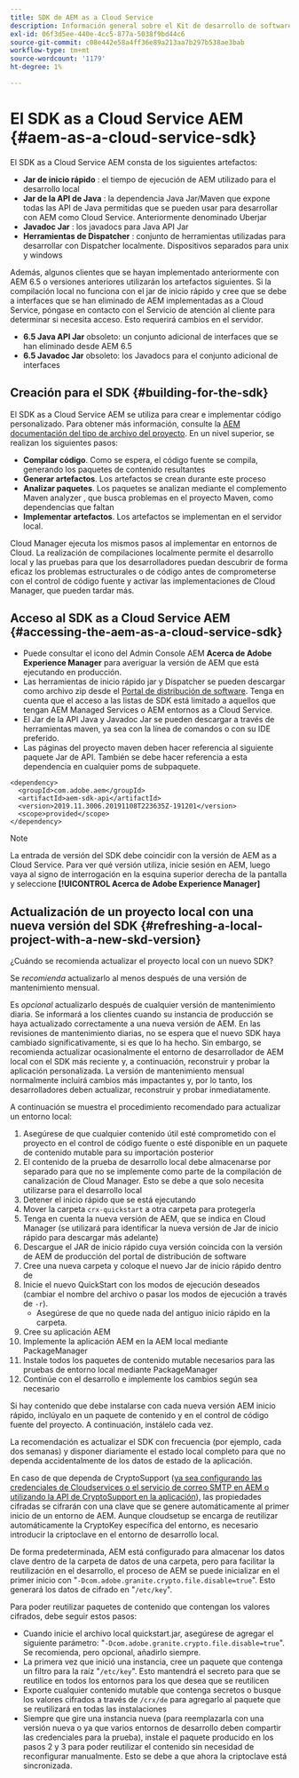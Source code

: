 ```yaml
---
title: SDK de AEM as a Cloud Service
description: Información general sobre el Kit de desarrollo de software as a Cloud Service de AEM
exl-id: 06f3d5ee-440e-4cc5-877a-5038f9bd44c6
source-git-commit: c08e442e58a4ff36e89a213aa7b297b538ae3bab
workflow-type: tm+mt
source-wordcount: '1179'
ht-degree: 1%

---
```


# El SDK as a Cloud Service AEM {#aem-as-a-cloud-service-sdk}

El SDK as a Cloud Service AEM consta de los siguientes artefactos:

* **Jar de inicio rápido** : el tiempo de ejecución de AEM utilizado para el desarrollo local
* **Jar de la API de Java** : la dependencia Java Jar/Maven que expone todas las API de Java permitidas que se pueden usar para desarrollar con AEM como Cloud Service. Anteriormente denominado Uberjar
* **Javadoc Jar** : los javadocs para Java API Jar
* **Herramientas de Dispatcher** : conjunto de herramientas utilizadas para desarrollar con Dispatcher localmente. Dispositivos separados para unix y windows

Además, algunos clientes que se hayan implementado anteriormente con AEM 6.5 o versiones anteriores utilizarán los artefactos siguientes. Si la compilación local no funciona con el jar de inicio rápido y cree que se debe a interfaces que se han eliminado de AEM implementadas as a Cloud Service, póngase en contacto con el Servicio de atención al cliente para determinar si necesita acceso. Esto requerirá cambios en el servidor.

* **6.5 Java API Jar**  obsoleto: un conjunto adicional de interfaces que se han eliminado desde AEM 6.5
* **6.5 Javadoc Jar**  obsoleto: los Javadocs para el conjunto adicional de interfaces

## Creación para el SDK {#building-for-the-sdk}

El SDK as a Cloud Service AEM se utiliza para crear e implementar código personalizado. Para obtener más información, consulte la [AEM documentación del tipo de archivo del proyecto](https://experienceleague.adobe.com/docs/experience-manager-core-components/using/developing/archetype/using.html?lang=en). En un nivel superior, se realizan los siguientes pasos:

* **Compilar código**. Como se espera, el código fuente se compila, generando los paquetes de contenido resultantes
* **Generar artefactos**. Los artefactos se crean durante este proceso
* **Analizar paquetes**. Los paquetes se analizan mediante el complemento Maven analyzer , que busca problemas en el proyecto Maven, como dependencias que faltan
* **Implementar artefactos**. Los artefactos se implementan en el servidor local.

Cloud Manager ejecuta los mismos pasos al implementar en entornos de Cloud. La realización de compilaciones localmente permite el desarrollo local y las pruebas para que los desarrolladores puedan descubrir de forma eficaz los problemas estructurales o de código antes de comprometerse con el control de código fuente y activar las implementaciones de Cloud Manager, que pueden tardar más.

## Acceso al SDK as a Cloud Service AEM {#accessing-the-aem-as-a-cloud-service-sdk}

* Puede consultar el icono del Admin Console AEM **Acerca de Adobe Experience Manager** para averiguar la versión de AEM que está ejecutando en producción.
* Las herramientas de inicio rápido jar y Dispatcher se pueden descargar como archivo zip desde el [Portal de distribución de software](https://experience.adobe.com/#/downloads/content/software-distribution/es-ES/aemcloud.html). Tenga en cuenta que el acceso a las listas de SDK está limitado a aquellos que tengan AEM Managed Services o AEM entornos as a Cloud Service.
* El Jar de la API Java y Javadoc Jar se pueden descargar a través de herramientas maven, ya sea con la línea de comandos o con su IDE preferido.
* Las páginas del proyecto maven deben hacer referencia al siguiente paquete Jar de API. También se debe hacer referencia a esta dependencia en cualquier poms de subpaquete.

```
<dependency>
  <groupId>com.adobe.aem</groupId>
  <artifactId>aem-sdk-api</artifactId>
  <version>2019.11.3006.20191108T223635Z-191201</version>
  <scope>provided</scope>
</dependency>
```

>[!NOTE]
>
>La entrada de versión del SDK debe coincidir con la versión de AEM as a Cloud Service. Para ver qué versión utiliza, inicie sesión en AEM, luego vaya al signo de interrogación en la esquina superior derecha de la pantalla y seleccione **[!UICONTROL Acerca de Adobe Experience Manager]**


## Actualización de un proyecto local con una nueva versión del SDK {#refreshing-a-local-project-with-a-new-skd-version}

¿Cuándo se recomienda actualizar el proyecto local con un nuevo SDK?

Se *recomienda* actualizarlo al menos después de una versión de mantenimiento mensual.

Es *opcional* actualizarlo después de cualquier versión de mantenimiento diaria. Se informará a los clientes cuando su instancia de producción se haya actualizado correctamente a una nueva versión de AEM. En las revisiones de mantenimiento diarias, no se espera que el nuevo SDK haya cambiado significativamente, si es que lo ha hecho. Sin embargo, se recomienda actualizar ocasionalmente el entorno de desarrollador de AEM local con el SDK más reciente y, a continuación, reconstruir y probar la aplicación personalizada. La versión de mantenimiento mensual normalmente incluirá cambios más impactantes y, por lo tanto, los desarrolladores deben actualizar, reconstruir y probar inmediatamente.

A continuación se muestra el procedimiento recomendado para actualizar un entorno local:

1. Asegúrese de que cualquier contenido útil esté comprometido con el proyecto en el control de código fuente o esté disponible en un paquete de contenido mutable para su importación posterior
1. El contenido de la prueba de desarrollo local debe almacenarse por separado para que no se implemente como parte de la compilación de canalización de Cloud Manager. Esto se debe a que solo necesita utilizarse para el desarrollo local
1. Detener el inicio rápido que se está ejecutando
1. Mover la carpeta `crx-quickstart` a otra carpeta para protegerla
1. Tenga en cuenta la nueva versión de AEM, que se indica en Cloud Manager (se utilizará para identificar la nueva versión de Jar de inicio rápido para descargar más adelante)
1. Descargue el JAR de inicio rápido cuya versión coincida con la versión de AEM de producción del portal de distribución de software
1. Cree una nueva carpeta y coloque el nuevo Jar de inicio rápido dentro de
1. Inicie el nuevo QuickStart con los modos de ejecución deseados (cambiar el nombre del archivo o pasar los modos de ejecución a través de `-r`).
   * Asegúrese de que no quede nada del antiguo inicio rápido en la carpeta.
1. Cree su aplicación AEM
1. Implemente la aplicación AEM en la AEM local mediante PackageManager
1. Instale todos los paquetes de contenido mutable necesarios para las pruebas de entorno local mediante PackageManager
1. Continúe con el desarrollo e implemente los cambios según sea necesario

Si hay contenido que debe instalarse con cada nueva versión AEM inicio rápido, inclúyalo en un paquete de contenido y en el control de código fuente del proyecto. A continuación, instálelo cada vez.

La recomendación es actualizar el SDK con frecuencia (por ejemplo, cada dos semanas) y disponer diariamente el estado local completo para que no dependa accidentalmente de los datos de estado de la aplicación.

En caso de que dependa de CryptoSupport ([ya sea configurando las credenciales de Cloudservices o el servicio de correo SMTP en AEM o utilizando la API de CryptoSupport en la aplicación](https://www.adobe.io/experience-manager/reference-materials/cloud-service/javadoc/com/adobe/granite/crypto/CryptoSupport.html)), las propiedades cifradas se cifrarán con una clave que se genere automáticamente al primer inicio de un entorno de AEM. Aunque cloudsetup se encarga de reutilizar automáticamente la CryptoKey específica del entorno, es necesario introducir la criptoclave en el entorno de desarrollo local.

De forma predeterminada, AEM está configurado para almacenar los datos clave dentro de la carpeta de datos de una carpeta, pero para facilitar la reutilización en el desarrollo, el proceso de AEM se puede inicializar en el primer inicio con &quot;`-Dcom.adobe.granite.crypto.file.disable=true`&quot;. Esto generará los datos de cifrado en &quot;`/etc/key`&quot;.

Para poder reutilizar paquetes de contenido que contengan los valores cifrados, debe seguir estos pasos:

* Cuando inicie el archivo local quickstart.jar, asegúrese de agregar el siguiente parámetro: &quot;`-Dcom.adobe.granite.crypto.file.disable=true`&quot;. Se recomienda, pero opcional, añadirlo siempre.
* La primera vez que inició una instancia, cree un paquete que contenga un filtro para la raíz &quot;`/etc/key`&quot;. Esto mantendrá el secreto para que se reutilice en todos los entornos para los que desea que se reutilicen
* Exporte cualquier contenido mutable que contenga secretos o busque los valores cifrados a través de `/crx/de` para agregarlo al paquete que se reutilizará en todas las instalaciones
* Siempre que gire una instancia nueva (para reemplazarla con una versión nueva o ya que varios entornos de desarrollo deben compartir las credenciales para la prueba), instale el paquete producido en los pasos 2 y 3 para poder reutilizar el contenido sin necesidad de reconfigurar manualmente. Esto se debe a que ahora la criptoclave está sincronizada.
